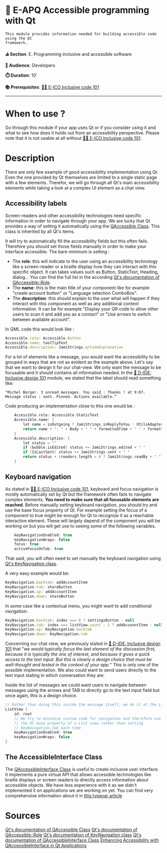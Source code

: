 # 📗 E-APQ Accessible programming with Qt


    This module provides information needed for building accessible code using the Qt
    framework.

**⛳️ Section**: E. Programming inclusive and accessible software

**👥 Audience**: Developers

**⏱️ ️Duration**: 10'

**📚 Prerequisites**: [👩‍💻 E-ICO Inclusive code 101](E-ICO.md)

---

# When to use ?
Go through this module if your app uses Qt or if you consider using it and what to see how does it holds out from an accessibility perspective. Please note that it is not usable at all without [👩‍💻 E-ICO Inclusive code 101](E-ICO.md).

# Description

There are only few example of good accessibility implementation using Qt. Even the one provided by Qt themselves are limited to a single static page with a few elements. Therefor, we will go through all Qt's main accessibility elements while taking a look at a complex UI element as a chat view.
## Accessibility labels
Screen-readers and other accessibility technologies need specific information in order to navigate through your app. We are lucky that Qt provides a way of setting it automatically using the [QAccessible Class](https://doc.qt.io/qt-6/qaccessible.html#Role-enum). This class is inherited by all Qt's items.

It will try to automatically fill the accessibility fields but this often fails. Therefore you should set those fields manually in order to make your interface accessible. The bare minimum is setting :

- The **role**: this will indicate to the user using an accessibility technology like a screen-reader or a braille display how they can interact with this specific object. It can takes values such as Button, StaticText, Heading, dialog... You can find the full list in the according [Qt's documentation of QAccessible::Role](https://doc.qt.io/qt-6/qaccessible.html?search=item#Role-enum).
- The **name**: this is the main title of your component like for example "create account button" or "Language selection ComboBox".
- The **description**: this should explain to the user what will happen if they interact with this component as well as any additional context information. It can be for example "Display your QR code to allow other users to scan it and add you as a contact" or "Use arrows to switch between available account".

In QML code this would look like :
```QML
Accessible.role: Accessible.Button
Accessible.name: toolTipText
Accessible.description: JamiStrings.qrCodeExplanation
```
For a lot of elements like a message, you would want the accessibility to be grouped in ways that are not as evident as the example above. Let's say that we want to design it for our chat-view. We only want the message to be focusable and it should contains all information needed. In the [🎨 D-IDE: Inclusive design 101](D-IDE.md) module, we stated that the label should read something like:

    "Michel Berger. 3 unread messages. You said : Thanks ! at 9:07.
    Message status : sent. Pinned. Actions available.”

Code producing an implementation close to this one would be :
```cpp
    Accessible.role: Accessible.StaticText
    Accessible.name: {
        let name = isOutgoing ? JamiStrings.inReplyToYou : UtilsAdapter.getBestNameForUri(CurrentAccount.id, Author)
        return name + ": " + Body + " " + formattedTime + " " + formattedDay
    }
    Accessible.description: {
        let status = ""
        if (bubble.isEdited) status += JamiStrings.edited + " "
        if (IsLastSent) status += JamiStrings.sent + " "
        return status + (readers.length > 0 ? JamiStrings.readBy + " " + readers.join(", ") : "")
    }
```
## Keyboard navigation
As stated in [👩‍💻 E-ICO Inclusive code 101](E-ICO.md), keyboard and focus navigation is mostly automatically set by Qt but the framework often fails to navigate complex elements. **You need to make sure that all focusable elements are reached**. Before manually setting keyboard navigation, you should try and use the base focus property of Qt. For example setting the focus of a component to true might be enough for Qt to recognize it as a reachable interactive element. These will largely depend of the component you will be working on but you will get use to seeing some of the following variables.

```QML
    keyNavigationEnabled: true
    keyNavigationWraps: false
    focus: true
    activeFocusOnTab: true
```
That said, you will often need to set manually the keyboard navigation using [Qt's KeyNavigation class](https://doc.qt.io/qt-6/qml-qtquick-keynavigation.html#details).

A very easy example would be:
```QML
KeyNavigation.backtab: addAccountItem
KeyNavigation.tab: shareButton
KeyNavigation.up: addAccountItem
KeyNavigation.down: shareButton
```

In some case like a contextual menu, you might want to add conditional navigation:
```QML
KeyNavigation.backtab: index === 0 ? settingsButton : null
KeyNavigation.tab: index === listView.count - 1 ? addAccountItem : null
KeyNavigation.up: KeyNavigation.backtab
KeyNavigation.down: KeyNavigation.tab
```
Concerning our chat view, we previously stated in [🎨 D-IDE: Inclusive design 101](D-IDE.md) that "*we would typically focus the last element of the discussion first, because it is typically the one of interest, and because it gives a quick access to the text input. But this is clearly a design choice that must be well-thought and tested in the context of your app.*" This is only one of the possible implementation. We also could want to send users directly to the text input stating in which conversation they are.

Inside the list of messages we could want users to navigate between messages using the arrows and TAB to directly go to the text input field but once again, this is a design choice.
```cpp
// Rather than doing this inside the message itself, we do it at the ListView level
ListView {
    id: root
    // We try to minimize custom code for navigation and therefore use
    // the Qt base property of a List view rather than setting
    // KeyNavigation.tab each time
    keyNavigationEnabled: true
    keyNavigationWraps: false
}
```

## The AccessibleInterface Class

The [QAccessibleInterface Class](https://doc.qt.io/qt-6/qaccessibleinterface.html) is useful to create inclusive user interface. It implements a pure virtual API that allows accessible technologies like braille displays or screen readers to directly access information about accessible objects. We have less experience with it as we didn't implemented it on applications we are working on yet. You can find very comprehensive information about it in [this typevar article](https://typevar.dev/en/docs/qt/qaccessibleinterface)

# Sources
[Qt's documentation of QAccessible Class](https://doc.qt.io/qt-6/qaccessible.html#Role-enum)
[Qt's documentation of QAccessible::Role](https://doc.qt.io/qt-6/qaccessible.html?search=item#Role-enum)
[Qt's documentation of KeyNavigation class](https://doc.qt.io/qt-6/qml-qtquick-keynavigation.html#details)
[Qt's documentation of QAccessibleInterface Class](https://doc.qt.io/qt-6/qaccessibleinterface.html)
[Enhancing Accessibility with QAccessibleInterface in Qt Applications ](https://typevar.dev/en/docs/qt/qaccessibleinterface)